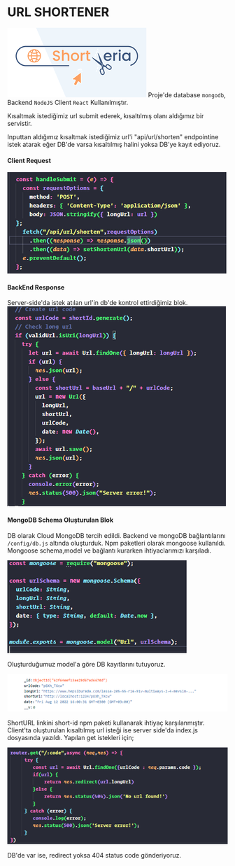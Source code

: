 # URL SHORTENER

[![Everything Is AWESOME](./documents/wp.png)](https://www.youtube.com/watch?v=1HSEJdJ9rww "URL SHORTENER SERVICES")
Proje'de 
database `mongodb`,
Backend `NodeJS`
Client `React`
Kullanılmıştır.

Kısaltmak istediğimiz url submit ederek, kısaltılmış olanı aldığımız bir servistir.

Inputtan aldığımız kısaltmak istediğimiz url'i "api/url/shorten" endpointine istek atarak eğer DB'de varsa kısaltılmış halini yoksa DB'ye kayıt ediyoruz.
#### Client Request
![client post request](./documents/client.PNG)
#### BackEnd Response
Server-side'da istek atılan url'in db'de kontrol ettirdiğimiz blok.
![server post response](./documents/server-side-check-longurl.PNG)


#### MongoDB Schema Oluşturulan Blok

DB olarak Cloud MongoDB tercih edildi. Backend ve mongoDB bağlantılarını
`/config/db.js` altında oluşturduk. Npm paketleri olarak mongoose kullanıldı.
Mongoose schema,model ve bağlantı kurarken ihtiyaclarımızı karşıladı.

![collection-model](./documents/collection-model.PNG)

Oluşturduğumuz model'a göre DB kayıtlarını tutuyoruz.

![collection-model](./documents/cloud-model.PNG)

ShortURL linkini short-id npm paketi kullanarak ihtiyaç karşılanmıştır. Client'ta oluşturulan kısaltılmış url isteği ise server side'da
index.js dosyasında yazıldı. Yapılan get istekleri için;

![collection-model](./documents/get-request.PNG)
 
 DB'de var ise, redirect yoksa 404 status code gönderiyoruz.

 